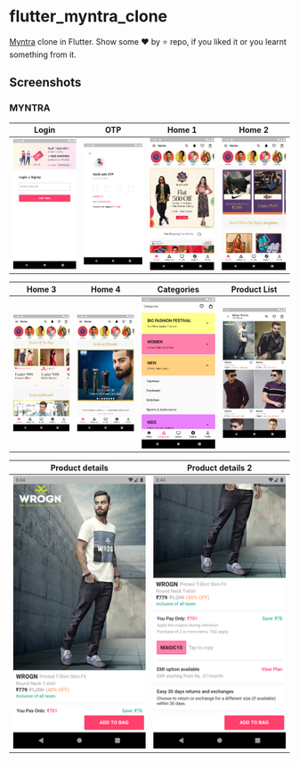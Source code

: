 # flutter_myntra_clone

[Myntra](https://play.google.com/store/apps/details?id=com.myntra.android) clone in Flutter. Show some :heart: by :star: repo, if you liked it or you learnt something from it.

## Screenshots
### MYNTRA

Login               |  OTP                       | Home 1                            |  Home 2 
:-------------------------:|:-------------------------:|:-------------------------:|:-------------------------:
![](screenshots/login.png)|![](screenshots/otp.png)|![](screenshots/home_1.png)|![](screenshots/home_2.png)|

Home 3               |  Home 4                       | Categories                            |  Product List 
:-------------------------:|:-------------------------:|:-------------------------:|:-------------------------:
![](screenshots/home_3.png)|![](screenshots/home_4.png)|![](screenshots/categories.png)|![](screenshots/product_list.png)|

Product details               |  Product details 2    
:-------------------------:|:-------------------------:
![](screenshots/product_details_1.png)|![](screenshots/product_details_2.png)|